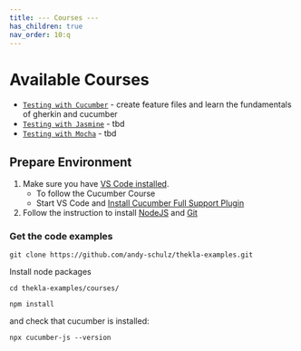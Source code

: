 ```yaml
---
title: --- Courses ---
has_children: true
nav_order: 10:q
---
```


# Available Courses

* [``Testing with Cucumber``](courses/cucumber/README.md) - create feature files and learn the fundamentals of gherkin and cucumber
* [``Testing with Jasmine``](courses/jasmine/README.md) - tbd
* [``Testing with Mocha``](courses/mocha/README.md) - tbd

## Prepare Environment

1. Make sure you have [VS Code installed](docs/PREPARATION.md/#install-vs-code).
    * To follow the Cucumber Course
    * Start VS Code and [Install Cucumber Full Support Plugin](https://marketplace.visualstudio.com/items?itemName=alexkrechik.cucumberautocomplete)
1. Follow the instruction to install [NodeJS](docs/PREPARATION.md/#install-nodejs) 
and [Git](docs/PREPARATION.md/#install-git)

### Get the code examples 

```shell script
git clone https://github.com/andy-schulz/thekla-examples.git
```

Install node packages

````shell script
cd thekla-examples/courses/

npm install
````

and check that cucumber is installed:

````shell script
npx cucumber-js --version
```` 


